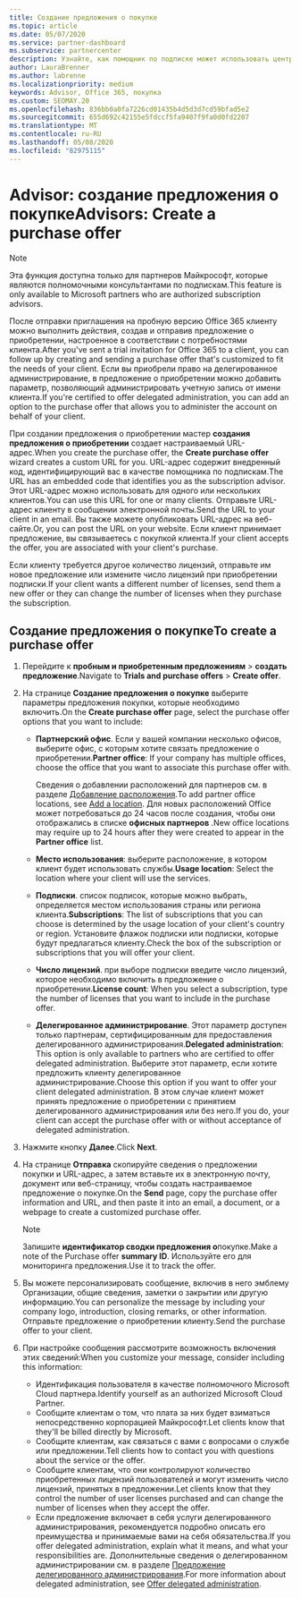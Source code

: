 ```yaml
---
title: Создание предложения о покупке
ms.topic: article
ms.date: 05/07/2020
ms.service: partner-dashboard
ms.subservice: partnercenter
description: Узнайте, как помощник по подписке может использовать центр партнеров для создания предложения о приобретении и настраиваемого URL-адреса для включения в пробные приглашения по Office 365.
author: LauraBrenner
ms.author: labrenne
ms.localizationpriority: medium
keywords: Advisor, Office 365, покупка
ms.custom: SEOMAY.20
ms.openlocfilehash: 836bb0a0fa7226cd01435b4d5d3d7cd59bfad5e2
ms.sourcegitcommit: 655d692c42155e5fdccf5fa9407f9fa0d0fd2207
ms.translationtype: MT
ms.contentlocale: ru-RU
ms.lasthandoff: 05/08/2020
ms.locfileid: "82975115"
---
```

# <a name="advisors-create-a-purchase-offer"></a><span data-ttu-id="41bf8-104">Advisor: создание предложения о покупке</span><span class="sxs-lookup"><span data-stu-id="41bf8-104">Advisors: Create a purchase offer</span></span>

> [!NOTE]
> <span data-ttu-id="41bf8-105">Эта функция доступна только для партнеров Майкрософт, которые являются полномочными консультантами по подпискам.</span><span class="sxs-lookup"><span data-stu-id="41bf8-105">This feature is only available to Microsoft partners who are authorized subscription advisors.</span></span>

<span data-ttu-id="41bf8-106">После отправки приглашения на пробную версию Office 365 клиенту можно выполнить действия, создав и отправив предложение о приобретении, настроенное в соответствии с потребностями клиента.</span><span class="sxs-lookup"><span data-stu-id="41bf8-106">After you've sent a trial invitation for Office 365 to a client, you can follow up by creating and sending a purchase offer that's customized to fit the needs of your client.</span></span> <span data-ttu-id="41bf8-107">Если вы приобрели право на делегированное администрирование, в предложение о приобретении можно добавить параметр, позволяющий администрировать учетную запись от имени клиента.</span><span class="sxs-lookup"><span data-stu-id="41bf8-107">If you're certified to offer delegated administration, you can add an option to the purchase offer that allows you to administer the account on behalf of your client.</span></span>

<span data-ttu-id="41bf8-108">При создании предложения о приобретении мастер **создания предложения о приобретении** создает настраиваемый URL-адрес.</span><span class="sxs-lookup"><span data-stu-id="41bf8-108">When you create the purchase offer, the **Create purchase offer** wizard creates a custom URL for you.</span></span> <span data-ttu-id="41bf8-109">URL-адрес содержит внедренный код, идентифицирующий вас в качестве помощника по подпискам.</span><span class="sxs-lookup"><span data-stu-id="41bf8-109">The URL has an embedded code that identifies you as the subscription advisor.</span></span> <span data-ttu-id="41bf8-110">Этот URL-адрес можно использовать для одного или нескольких клиентов.</span><span class="sxs-lookup"><span data-stu-id="41bf8-110">You can use this URL for one or many clients.</span></span> <span data-ttu-id="41bf8-111">Отправьте URL-адрес клиенту в сообщении электронной почты.</span><span class="sxs-lookup"><span data-stu-id="41bf8-111">Send the URL to your client in an email.</span></span> <span data-ttu-id="41bf8-112">Вы также можете опубликовать URL-адрес на веб-сайте.</span><span class="sxs-lookup"><span data-stu-id="41bf8-112">Or, you can post the URL on your website.</span></span> <span data-ttu-id="41bf8-113">Если клиент принимает предложение, вы связываетесь с покупкой клиента.</span><span class="sxs-lookup"><span data-stu-id="41bf8-113">If your client accepts the offer, you are associated with your client's purchase.</span></span>

<span data-ttu-id="41bf8-114">Если клиенту требуется другое количество лицензий, отправьте им новое предложение или измените число лицензий при приобретении подписки.</span><span class="sxs-lookup"><span data-stu-id="41bf8-114">If your client wants a different number of licenses, send them a new offer or they can change the number of licenses when they purchase the subscription.</span></span> 

## <a name="to-create-a-purchase-offer"></a><span data-ttu-id="41bf8-115">Создание предложения о покупке</span><span class="sxs-lookup"><span data-stu-id="41bf8-115">To create a purchase offer</span></span>

1. <span data-ttu-id="41bf8-116">Перейдите к **пробным и приобретенным предложениям** > **создать предложение**.</span><span class="sxs-lookup"><span data-stu-id="41bf8-116">Navigate to **Trials and purchase offers** > **Create offer**.</span></span>

2. <span data-ttu-id="41bf8-117">На странице **Создание предложения о покупке** выберите параметры предложения покупки, которые необходимо включить.</span><span class="sxs-lookup"><span data-stu-id="41bf8-117">On the **Create purchase offer** page, select the purchase offer options that you want to include:</span></span>

    - <span data-ttu-id="41bf8-118">**Партнерский офис**. Если у вашей компании несколько офисов, выберите офис, с которым хотите связать предложение о приобретении.</span><span class="sxs-lookup"><span data-stu-id="41bf8-118">**Partner office**: If your company has multiple offices, choose the office that you want to associate this purchase offer with.</span></span>

        <span data-ttu-id="41bf8-119">Сведения о добавлении расположений для партнеров см. в разделе [Добавление расположения](manage-locations.md).</span><span class="sxs-lookup"><span data-stu-id="41bf8-119">To add partner office locations, see [Add a location](manage-locations.md).</span></span> <span data-ttu-id="41bf8-120">Для новых расположений Office может потребоваться до 24 часов после создания, чтобы они отображались в списке **офисных партнеров** .</span><span class="sxs-lookup"><span data-stu-id="41bf8-120">New office locations may require up to 24 hours after they were created to appear in the **Partner office** list.</span></span>

    - <span data-ttu-id="41bf8-121">**Место использования**: выберите расположение, в котором клиент будет использовать службы.</span><span class="sxs-lookup"><span data-stu-id="41bf8-121">**Usage location**: Select the location where your client will use the services.</span></span>
    - <span data-ttu-id="41bf8-122">**Подписки**. список подписок, которые можно выбрать, определяется местом использования страны или региона клиента.</span><span class="sxs-lookup"><span data-stu-id="41bf8-122">**Subscriptions**: The list of subscriptions that you can choose is determined by the usage location of your client's country or region.</span></span> <span data-ttu-id="41bf8-123">Установите флажок подписки или подписки, которые будут предлагаться клиенту.</span><span class="sxs-lookup"><span data-stu-id="41bf8-123">Check the box of the subscription or subscriptions that you will offer your client.</span></span>
    - <span data-ttu-id="41bf8-124">**Число лицензий**. при выборе подписки введите число лицензий, которое необходимо включить в предложение о приобретении.</span><span class="sxs-lookup"><span data-stu-id="41bf8-124">**License count**: When you select a subscription, type the number of licenses that you want to include in the purchase offer.</span></span>
    - <span data-ttu-id="41bf8-125">**Делегированное администрирование**. Этот параметр доступен только партнерам, сертифицированным для предоставления делегированного администрирования.</span><span class="sxs-lookup"><span data-stu-id="41bf8-125">**Delegated administration**: This option is only available to partners who are certified to offer delegated administration.</span></span> <span data-ttu-id="41bf8-126">Выберите этот параметр, если хотите предложить клиенту делегированное администрирование.</span><span class="sxs-lookup"><span data-stu-id="41bf8-126">Choose this option if you want to offer your client delegated administration.</span></span> <span data-ttu-id="41bf8-127">В этом случае клиент может принять предложение о приобретении с принятием делегированного администрирования или без него.</span><span class="sxs-lookup"><span data-stu-id="41bf8-127">If you do, your client can accept the purchase offer with or without acceptance of delegated administration.</span></span>

3. <span data-ttu-id="41bf8-128">Нажмите кнопку **Далее**.</span><span class="sxs-lookup"><span data-stu-id="41bf8-128">Click **Next**.</span></span>

4. <span data-ttu-id="41bf8-129">На странице **Отправка** скопируйте сведения о предложении покупки и URL-адрес, а затем вставьте их в электронную почту, документ или веб-страницу, чтобы создать настраиваемое предложение о покупке.</span><span class="sxs-lookup"><span data-stu-id="41bf8-129">On the **Send** page, copy the purchase offer information and URL, and then paste it into an email, a document, or a webpage to create a customized purchase offer.</span></span>

    > [!NOTE]
    > <span data-ttu-id="41bf8-130">Запишите **идентификатор сводки предложения о**покупке.</span><span class="sxs-lookup"><span data-stu-id="41bf8-130">Make a note of the Purchase offer **summary ID**.</span></span> <span data-ttu-id="41bf8-131">Используйте его для мониторинга предложения.</span><span class="sxs-lookup"><span data-stu-id="41bf8-131">Use it to track the offer.</span></span>

5. <span data-ttu-id="41bf8-132">Вы можете персонализировать сообщение, включив в него эмблему Организации, общие сведения, заметки о закрытии или другую информацию.</span><span class="sxs-lookup"><span data-stu-id="41bf8-132">You can personalize the message by including your company logo, introduction, closing remarks, or other information.</span></span> <span data-ttu-id="41bf8-133">Отправьте предложение о приобретении клиенту.</span><span class="sxs-lookup"><span data-stu-id="41bf8-133">Send the purchase offer to your client.</span></span>

6. <span data-ttu-id="41bf8-134">При настройке сообщения рассмотрите возможность включения этих сведений:</span><span class="sxs-lookup"><span data-stu-id="41bf8-134">When you customize your message, consider including this information:</span></span>

    - <span data-ttu-id="41bf8-135">Идентификация пользователя в качестве полномочного Microsoft Cloud партнера.</span><span class="sxs-lookup"><span data-stu-id="41bf8-135">Identify yourself as an authorized Microsoft Cloud Partner.</span></span>
    - <span data-ttu-id="41bf8-136">Сообщите клиентам о том, что плата за них будет взиматься непосредственно корпорацией Майкрософт.</span><span class="sxs-lookup"><span data-stu-id="41bf8-136">Let clients know that they'll be billed directly by Microsoft.</span></span>
    - <span data-ttu-id="41bf8-137">Сообщите клиентам, как связаться с вами с вопросами о службе или предложении.</span><span class="sxs-lookup"><span data-stu-id="41bf8-137">Tell clients how to contact you with questions about the service or the offer.</span></span>
    - <span data-ttu-id="41bf8-138">Сообщите клиентам, что они контролируют количество приобретенных лицензий пользователей и могут изменить число лицензий, принятых в предложении.</span><span class="sxs-lookup"><span data-stu-id="41bf8-138">Let clients know that they control the number of user licenses purchased and can change the number of licenses when they accept the offer.</span></span>
    - <span data-ttu-id="41bf8-139">Если предложение включает в себя услуги делегированного администрирования, рекомендуется подробно описать его преимущества и принимаемые вами на себя обязательства.</span><span class="sxs-lookup"><span data-stu-id="41bf8-139">If you offer delegated administration, explain what it means, and what your responsibilities are.</span></span> <span data-ttu-id="41bf8-140">Дополнительные сведения о делегированном администрировании см. в разделе [Предложение делегированного администрирования](customers_revoke_admin_privileges.md).</span><span class="sxs-lookup"><span data-stu-id="41bf8-140">For more information about delegated administration, see [Offer delegated administration](customers_revoke_admin_privileges.md).</span></span>